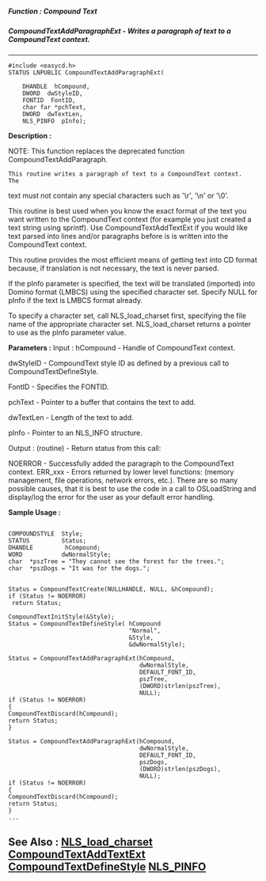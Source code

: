 ##### Function : Compound Text
##### CompoundTextAddParagraphExt - Writes a paragraph of text to a CompoundText context.
---
```
#include <easycd.h>
STATUS LNPUBLIC CompoundTextAddParagraphExt(

	DHANDLE  hCompound,
	DWORD  dwStyleID,
	FONTID  FontID,
	char far *pchText,
	DWORD  dwTextLen,
	NLS_PINFO  pInfo);
```
**Description :**

NOTE: This function replaces the deprecated function CompoundTextAddParagraph.

	This routine writes a paragraph of text to a CompoundText context.  The 
text must not contain any special characters such as '\r', '\n' or '\0'.

This routine is best used when you know the exact format of the text you want 
written to the CompoundText context (for example you just created a text string 
using sprintf).  Use CompoundTextAddTextExt if you would like text parsed into 
lines and/or paragraphs before is is written into the CompoundText context.

This routine provides the most efficient means of getting text into CD format 
because, if translation is not necessary, the text is never parsed.

If the pInfo parameter is specified, the text will be translated (imported) 
into Domino format (LMBCS) using the specified character set. Specify NULL for 
pInfo if the text is LMBCS format already.

To specify a character set, call NLS_load_charset first, specifying the file 
name of the appropriate character set. NLS_load_charset returns a pointer to 
use as the pInfo parameter value.

**Parameters :**
Input :
hCompound  -  Handle of CompoundText context.

dwStyleID  -  CompoundText style ID as defined by a previous call to CompoundTextDefineStyle.

FontID  -  Specifies the FONTID.

pchText  -  Pointer to a buffer that contains the text to add.

dwTextLen  -  Length of the text to add.

pInfo  -  Pointer to an NLS_INFO structure.

Output :
(routine)  -    Return status from this call: 

NOERROR - Successfully added the paragraph to the CompoundText context.
ERR_xxx - Errors returned by lower level functions: (memory management, file operations, network errors, etc.).  There are so many possible causes, that it is best to use the code in a call to OSLoadString and display/log the error for the user as your default error handling.



**Sample Usage :**
```

COMPOUNDSTYLE  Style;
STATUS         Status;
DHANDLE         hCompound;
WORD           dwNormalStyle;
char  *pszTree = "They cannot see the forest for the trees.";
char  *pszDogs = "It was for the dogs.";


Status = CompoundTextCreate(NULLHANDLE, NULL, &hCompound);
if (Status != NOERROR)
 return Status;

CompoundTextInitStyle(&Style);
Status = CompoundTextDefineStyle( hCompound
                                  "Normal",
                                  &Style,
                                  &dwNormalStyle);
                                   
Status = CompoundTextAddParagraphExt(hCompound,
                                     dwNormalStyle,
                                     DEFAULT_FONT_ID,
                                     pszTree,
                                     (DWORD)strlen(pszTree),
                                     NULL);
if (Status != NOERROR)
{
CompoundTextDiscard(hCompound);
return Status;
}

Status = CompoundTextAddParagraphExt(hCompound,
                                     dwNormalStyle,
                                     DEFAULT_FONT_ID,
                                     pszDogs,
                                     (DWORD)strlen(pszDogs),
                                     NULL);
if (Status != NOERROR)
{
CompoundTextDiscard(hCompound);
return Status;
}
...
```
**See Also :**
[NLS_load_charset](/domino-c-api-docs/reference/Func/NLS_load_charset)
[CompoundTextAddTextExt](/domino-c-api-docs/reference/Func/CompoundTextAddTextExt)
[CompoundTextDefineStyle](/domino-c-api-docs/reference/Func/CompoundTextDefineStyle)
[NLS_PINFO](/domino-c-api-docs/reference/Data/NLS_PINFO)
---
